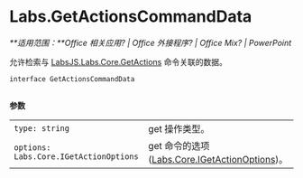 
# <a name="labs.getactionscommanddata"></a>Labs.GetActionsCommandData

 _**适用范围：**Office 相关应用? | Office 外接程序? | Office Mix? | PowerPoint_

允许检索与 [LabsJS.Labs.Core.GetActions](../../reference/office-mix/labsjs.labs.core.getactions.md) 命令关联的数据。

```
interface GetActionsCommandData
```


## 

 **参数**


|||
|:-----|:-----|
| `type: string`|get 操作类型。|
| `options: Labs.Core.IGetActionOptions`|get 命令的选项 ([Labs.Core.IGetActionOptions](../../reference/office-mix/labs.core.igetactionoptions.md))。|
